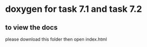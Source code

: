 # doxygen for task 7.1 and task 7.2

## to view the docs

please download this folder then open index.html